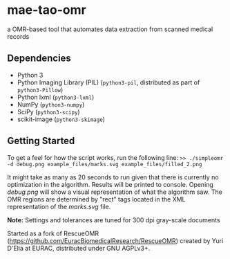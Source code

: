 # mae-tao-omr
a OMR-based tool that automates data extraction from scanned medical records


Dependencies
------------
- Python 3
- Python Imaging Library (PIL) (``python3-pil``, distributed as part of ``python3-Pillow``)
- Python lxml (``python3-lxml``)
- NumPy (``python3-numpy``)
- SciPy (``python3-scipy``)
- scikit-image (``python3-skimage``)


Getting Started
---------------
To get a feel for how the script works, run the following line:
`>> ./simpleomr -d debug.png example_files/marks.svg example_files/filled_2.png`

It might take as many as 20 seconds to run given that there is currently
no optimization in the algorithm. Results will be printed to console.
Opening *debug.png* will show a visual representation of what the algorithm saw.
The OMR regions are determined by "rect" tags located in the XML
representation of the *marks.svg* file.


**Note:** Settings and tolerances are tuned for 300 dpi gray-scale documents

Started as a fork of RescueOMR (https://github.com/EuracBiomedicalResearch/RescueOMR) created by Yuri D'Elia at EURAC, distributed under GNU AGPLv3+.
